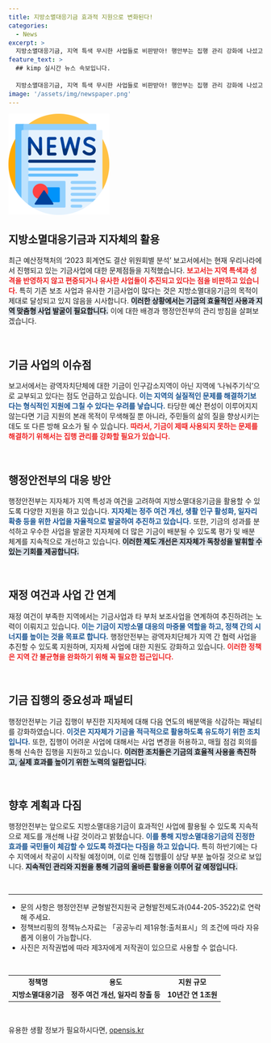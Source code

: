 ```yaml
---
title: 지방소멸대응기금 효과적 지원으로 변화된다!
categories:
  - News
excerpt: >
  지방소멸대응기금, 지역 특색 무시한 사업들로 비판받아! 행안부는 집행 관리 강화에 나섰고, 앞으로는 무엇이 달라질까? 궁금증이 증폭된다!
feature_text: >
  ## kimp 실시간 뉴스 속보입니다.

  지방소멸대응기금, 지역 특색 무시한 사업들로 비판받아! 행안부는 집행 관리 강화에 나섰고, 앞으로는 무엇이 달라질까? 궁금증이 증폭된다!
image: '/assets/img/newspaper.png'
---
```


<p><img src="/assets/img/newspaper.png" alt="kimplant 속보" /></p>

<h2 data-ke-size="size26">지방소멸대응기금과 지자체의 활용</h2>

<p data-ke-size="size16">최근 예산정책처의 ‘2023 회계연도 결산 위원회별 분석’ 보고서에서는 현재 우리나라에서 진행되고 있는 기금사업에 대한 문제점들을 지적했습니다. <b><span style="color: #ee2323;">보고서는 지역 특색과 성격을 반영하지 않고 편중되거나 유사한 사업들이 추진되고 있다는 점을 비판하고 있습니다.</span></b> 특히 기존 보조 사업과 유사한 기금사업이 많다는 것은 지방소멸대응기금의 목적이 제대로 달성되고 있지 않음을 시사합니다. <b><span style="background-color: #21538527;">이러한 상황에서는 기금의 효율적인 사용과 지역 맞춤형 사업 발굴이 필요합니다.</span></b> 이에 대한 배경과 행정안전부의 관리 방침을 살펴보겠습니다.</p>

<p data-ke-size="size16">&nbsp;</p>

<h2 data-ke-size="size26">기금 사업의 이슈점</h2>

<p data-ke-size="size16">보고서에서는 광역자치단체에 대한 기금이 인구감소지역이 아닌 지역에 ‘나눠주기식’으로 교부되고 있다는 점도 언급하고 있습니다. <b><span style="color: #1a5490;">이는 지역의 실질적인 문제를 해결하기보다는 형식적인 지원에 그칠 수 있다는 우려를 낳습니다.</span></b> 타당한 예산 편성이 이루어지지 않는다면 기금 지원의 본래 목적이 무색해질 뿐 아니라, 주민들의 삶의 질을 향상시키는 데도 또 다른 방해 요소가 될 수 있습니다. <b><span style="color: #ee2323;">따라서, 기금이 제때 사용되지 못하는 문제를 해결하기 위해서는 집행 관리를 강화할 필요가 있습니다.</span></b></p>

<p data-ke-size="size16">&nbsp;</p>

<h2 data-ke-size="size26">행정안전부의 대응 방안</h2>

<p data-ke-size="size16">행정안전부는 지자체가 지역 특성과 여건을 고려하여 지방소멸대응기금을 활용할 수 있도록 다양한 지원을 하고 있습니다. <b><span style="color: #1a5490;">지자체는 정주 여건 개선, 생활 인구 활성화, 일자리 확충 등을 위한 사업을 자율적으로 발굴하여 추진하고 있습니다.</span></b> 또한, 기금의 성과를 분석하고 우수한 사업을 발굴한 지자체에 더 많은 기금이 배분될 수 있도록 평가 및 배분 체계를 지속적으로 개선하고 있습니다. <b><span style="background-color: #21538527;">이러한 제도 개선은 지자체가 독창성을 발휘할 수 있는 기회를 제공합니다.</span></b></p>

<p data-ke-size="size16">&nbsp;</p>

<h2 data-ke-size="size26">재정 여건과 사업 간 연계</h2>

<p data-ke-size="size16">재정 여건이 부족한 지역에서는 기금사업과 타 부처 보조사업을 연계하여 추진하려는 노력이 이뤄지고 있습니다. <b><span style="color: #1a5490;">이는 기금이 지방소멸 대응의 마중물 역할을 하고, 정책 간의 시너지를 높이는 것을 목표로 합니다.</span></b> 행정안전부는 광역자치단체가 지역 간 협력 사업을 추진할 수 있도록 지원하며, 지자체 사업에 대한 지원도 강화하고 있습니다. <b><span style="color: #ee2323;">이러한 정책은 지역 간 불균형을 완화하기 위해 꼭 필요한 접근입니다.</span></b></p>

<p data-ke-size="size16">&nbsp;</p>

<h2 data-ke-size="size26">기금 집행의 중요성과 패널티</h2>

<p data-ke-size="size16">행정안전부는 기금 집행이 부진한 지자체에 대해 다음 연도의 배분액을 삭감하는 패널티를 강화하였습니다. <b><span style="color: #1a5490;">이것은 지자체가 기금을 적극적으로 활용하도록 유도하기 위한 조치입니다.</span></b> 또한, 집행이 어려운 사업에 대해서는 사업 변경을 허용하고, 매월 점검 회의를 통해 신속한 집행을 지원하고 있습니다. <b><span style="background-color: #21538527;">이러한 조치들은 기금의 효율적 사용을 촉진하고, 실제 효과를 높이기 위한 노력의 일환입니다.</span></b></p>

<p data-ke-size="size16">&nbsp;</p>

<h2 data-ke-size="size26">향후 계획과 다짐</h2>

<p data-ke-size="size16">행정안전부는 앞으로도 지방소멸대응기금이 효과적인 사업에 활용될 수 있도록 지속적으로 제도를 개선해 나갈 것이라고 밝혔습니다. <b><span style="color: #1a5490;">이를 통해 지방소멸대응기금의 진정한 효과를 국민들이 체감할 수 있도록 하겠다는 다짐을 하고 있습니다.</span></b> 특히 하반기에는 다수 지역에서 착공이 시작될 예정이며, 이로 인해 집행률이 상당 부분 높아질 것으로 보입니다. <b><span style="background-color: #21538527;">지속적인 관리와 지원을 통해 기금의 올바른 활용을 이루어 갈 예정입니다.</span></b></p>

<p data-ke-size="size16">&nbsp;</p>

<hr>

<ul>
<li>문의 사항은 행정안전부 균형발전지원국 균형발전제도과(044-205-3522)로 연락해 주세요.</li>
<li>정책브리핑의 정책뉴스자료는 「공공누리 제1유형:출처표시」의 조건에 따라 자유롭게 이용이 가능합니다.</li>
<li>사진은 저작권법에 따라 제3자에게 저작권이 있으므로 사용할 수 없습니다.</li>
</ul>

<p data-ke-size="size16">&nbsp;</p>

<table style="width: 100%; border-collapse: collapse;">
<tr>
<td style="text-align: center; height: 17px;"><b>정책명</b></td>
<td style="text-align: center; height: 17px;"><b>용도</b></td>
<td style="text-align: center; height: 17px;"><b>지원 규모</b></td>
</tr>
<tr>
<td style="text-align: center; height: 17px;"><b>지방소멸대응기금</b></td>
<td style="text-align: center; height: 17px;"><b>정주 여건 개선, 일자리 창출 등</b></td>
<td style="text-align: center; height: 17px;"><b>10년간 연 1조원</b></td>
</tr>
</table> 

<p data-ke-size="size16">&nbsp;</p>
유용한 생활 정보가 필요하시다면, <a href="https://opensis.kr" rel="dofollow">opensis.kr</a>


